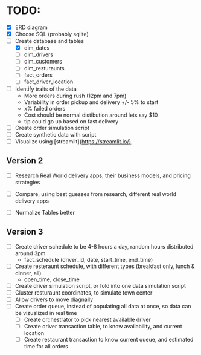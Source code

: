 # TODO:
- [x] ERD diagram
- [x] Choose SQL (probably sqlite)
- [ ] Create database and tables
  - [x] dim_dates
  - [ ] dim_drivers
  - [ ] dim_customers
  - [ ] dim_resturaunts
  - [ ] fact_orders
  - [ ] fact_driver_location
- [ ] Identify traits of the data
  - More orders during rush (12pm and 7pm)
  - Variability in order pickup and delivery +/- 5% to start
  - x% failed orders
  - Cost should be normal distibution around lets say $10
  - tip could go up based on fast delivery
- [ ] Create order simulation script
- [ ] Create synthetic data with script
- [ ] Visualize using [streamlit]{https://streamlit.io/}

## Version 2
- [ ] Research Real World delivery apps, their business models, and pricing strategies
- [ ] Compare, using best guesses from research, different real world delivery apps
- [ ] Normalize Tables better



## Version 3
- [ ] Create driver schedule to be 4-8 hours a day, random hours distributed around 3pm
  - fact_schedule (driver_id, date, start_time, end_time)
- [ ] Create resteraunt schedule, with different types (breakfast only, lunch & dinner, all)
  - open_time, close_time
- [ ] Create driver simulation script, or fold into one data simulation script
- [ ] Cluster resturaunt coordinates, to simulate town center
- [ ] Allow drivers to move diagnally
- [ ] Create order queue, instead of populating all data at once, so data can be vizualized in real time
  - [ ] Create orchestrator to pick nearest available driver
  - [ ] Create driver transaction table, to know availability, and current location
  - [ ] Create restaurant transaction to know current queue, and estimated time for all orders